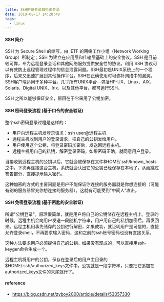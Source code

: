 ```yaml
---
title: SSH密码登录和免密登录
date: 2018-08-17 14:28:48
tags:
  - linux
---
```


#### SSH 简介
SSH 为 Secure Shell 的缩写。由 IETF 的网络工作小组（Network Working Group）所制定；SSH 为建立在应用层和传输层基础上的安全协议。SSH 是目前较可靠，专为远程登录会话和其他网络服务提供安全性的协议。利用 SSH 协议可以有效防止远程管理过程中的信息泄露问题。SSH最初是UNIX系统上的一个程序，后来又迅速扩展到其他操作平台。SSH在正确使用时可弥补网络中的漏洞。SSH客户端适用于多种平台。几乎所有UNIX平台—包括HP-UX、Linux、AIX、Solaris、Digital UNIX、Irix，以及其他平台，都可运行SSH。

SSH 之所以能够保证安全，原因在于它采用了公钥加密。

#### SSH 密码登录流程 (基于口令的安全验证)

整个ssh密码登录过程是这样的：

* 用户向远程主机发登录请求：ssh user@远程主机
* 远程主机收到用户的登录请求，把自己的公钥发给用户。
* 用户使用这个公钥，将登录密码加密后，发送回远程主机。
* 远程主机用自己的私钥，解密登录密码，如果密码正确，就同意用户登录。

当接收到远程主机的公钥以后，它就会被保存在文件$HOME/.ssh/known_hosts之中。下次再连接这台主机，系统就会认出它的公钥已经保存在本地了，从而跳过警告部分，直接提示输入密码。

这种加密的方式的主要问题是用户不能保证你连接的服务器就是你想连接的（可能有别的服务器冒充你想连接的服务器），这就有可能受到“中间人”攻击。

#### SSH 免密登录流程 (基于密匙的安全验证)

所谓"公钥登录"，原理很简单，就是用户将自己的公钥储存在远程主机上。登录的时候，远程主机会向用户发送一段随机字符串，用户用自己的私钥加密后，再发回来。远程主机用事先储存的公钥进行解密，如果成功，就证明用户是可信的，直接允许登录shell，不再要求输入密码，这和之前的ssh账号密码也没有直接关系。

这种方法要求用户必须提供自己的公钥。如果没有现成的，可以直接用ssh-keygen命令生成一个。

远程主机将用户的公钥，保存在登录后的用户主目录的$HOME/.ssh/authorized_keys文件中。公钥就是一段字符串，只要把它追加在authorized_keys文件的末尾就行了。

#### reference
 * https://blog.csdn.net/zyboy2000/article/details/53057330
